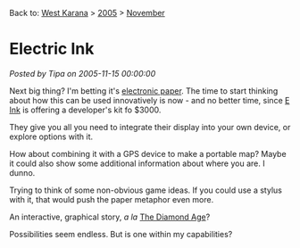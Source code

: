 Back to: [West Karana](/posts/westkarana.md) > [2005](/posts/2005/westkarana.md) > [November](./westkarana.md)
# Electric Ink

*Posted by Tipa on 2005-11-15 00:00:00*

Next big thing? I'm betting it's [electronic paper](http://en.wikipedia.org/wiki/Electronic_paper). The time to start thinking about how this can be used innovatively is now - and no better time, since [E Ink](http://www.eink.com/index.html) is offering a developer's kit fo $3000.

They give you all you need to integrate their display into your own device, or explore options with it.

How about combining it with a GPS device to make a portable map? Maybe it could also show some additional information about where you are. I dunno.

Trying to think of some non-obvious game ideas. If you could use a stylus with it, that would push the paper metaphor even more.

An interactive, graphical story, *a la* [The Diamond Age](http://en.wikipedia.org/wiki/Diamond_Age)?

Possibilities seem endless. But is one within my capabilities?
